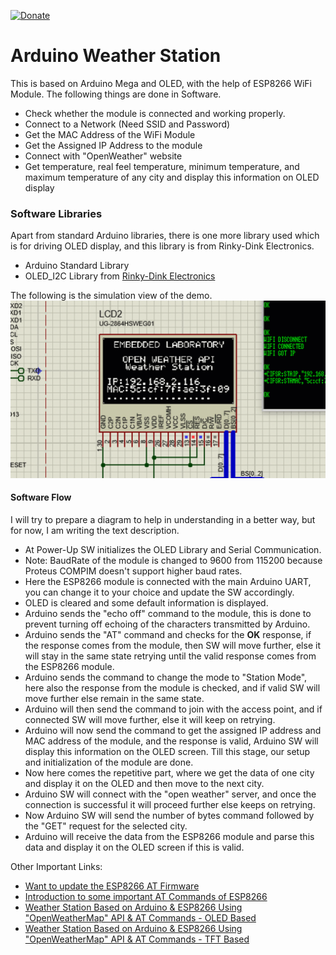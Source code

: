 [![Donate](https://img.shields.io/badge/Donate-PayPal-green.svg)](https://www.paypal.me/embeddedlab)

# Arduino Weather Station
This is based on Arduino Mega and OLED, with the help of ESP8266 WiFi Module. The following things are done in Software.
* Check whether the module is connected and working properly.
* Connect to a Network (Need SSID and Password)
* Get the MAC Address of the WiFi Module
* Get the Assigned IP Address to the module
* Connect with "OpenWeather" website
* Get temperature, real feel temperature, minimum temperature, and maximum temperature of any city and display this information on OLED display

### Software Libraries
Apart from standard Arduino libraries, there is one more library used which is for driving OLED display, and this library is from Rinky-Dink Electronics.
* Arduino Standard Library
* OLED_I2C Library from [Rinky-Dink Electronics](http://www.rinkydinkelectronics.com/library.php?id=79)

The following is the simulation view of the demo.
![alt text](SIM/WeatherStation.gif "Working Simulation")

#### Software Flow
I will try to prepare a diagram to help in understanding in a better way, but for now, I am writing the text description.
- At Power-Up SW initializes the OLED Library and Serial Communication.
- Note: BaudRate of the module is changed to 9600 from 115200 because Proteus COMPIM doesn't support higher baud rates.
- Here the ESP8266 module is connected with the main Arduino UART, you can change it to your choice and update the SW accordingly.
- OLED is cleared and some default information is displayed.
- Arduino sends the "echo off" command to the module, this is done to prevent turning off echoing of the characters transmitted by Arduino.
- Arduino sends the "AT" command and checks for the **OK** response, if the response comes from the module, then SW will move further, else it will stay in the same state retrying until the valid response comes from the ESP8266 module.
- Arduino sends the command to change the mode to "Station Mode", here also the response from the module is checked, and if valid SW will move further else remain in the same state.
- Arduino will then send the command to join with the access point, and if connected SW will move further, else it will keep on retrying.
- Arduino will now send the command to get the assigned IP address and MAC address of the module, and the response is valid, Arduino SW will display this information on the OLED screen. Till this stage, our setup and initialization of the module are done.
- Now here comes the repetitive part, where we get the data of one city and display it on the OLED and then move to the next city.
- Arduino SW will connect with the "open weather" server, and once the connection is successful it will proceed further else keeps on retrying.
- Now Arduino SW will send the number of bytes command followed by the "GET" request for the selected city.
- Arduino will receive the data from the ESP8266 module and parse this data and display it on the OLED screen if this is valid.

Other Important Links:
* [Want to update the ESP8266 AT Firmware](https://www.youtube.com/watch?v=wXXXgaePZX8)
* [Introduction to some important AT Commands of ESP8266](https://www.youtube.com/watch?v=hP4YxjG9t3g)
* [Weather Station Based on Arduino & ESP8266 Using "OpenWeatherMap" API & AT Commands - OLED Based](https://www.youtube.com/watch?v=gWQxuI-oCUU)
* [Weather Station Based on Arduino & ESP8266 Using "OpenWeatherMap" API & AT Commands - TFT Based](https://www.youtube.com/watch?v=2BqeEwCSjyM)
